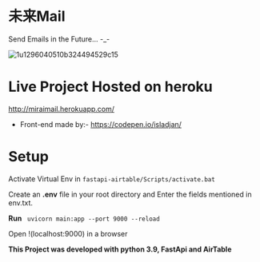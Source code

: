 # 未来Mail

Send Emails in the Future... -_-

![1u1296040510b324494529c15](https://user-images.githubusercontent.com/63765823/115973817-80777080-a575-11eb-8374-c68b1bf0b5cc.jpg)

# Live Project Hosted on heroku
http://miraimail.herokuapp.com/

* Front-end made by:- https://codepen.io/isladjan/

# Setup

Activate Virtual Env in `fastapi-airtable/Scripts/activate.bat`

Create an **.env** file in your root directory and Enter the fields mentioned in env.txt.


**Run**
`
uvicorn main:app --port 9000 --reload`

Open !(localhost:9000) in a browser



**This Project was developed with python 3.9, FastApi and AirTable**

